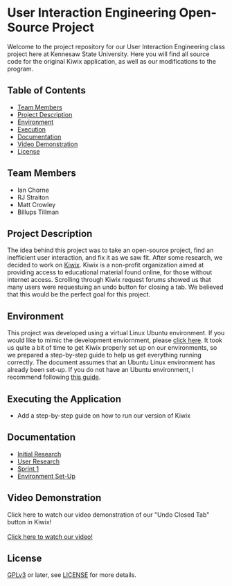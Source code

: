 # User Interaction Engineering Open-Source Project
Welcome to the project repository for our User Interaction Engineering class project here at Kennesaw State University. Here you will find all
source code for the original Kiwix application, as well as our modifications to the program.

## Table of Contents
- [Team Members](#team-members)
- [Project Description](#project-description)
- [Environment](#environment)
- [Execution](#executing-the-application)
- [Documentation](#documentation)
- [Video Demonstration](#video-demonstration)
- [License](#license)

## Team Members 
- Ian Chorne
- RJ Straiton
- Matt Crowley
- Billups Tillman

## Project Description
The idea behind this project was to take an open-source project, find an inefficient user interaction, and fix it as we saw fit. After some research, we decided to work on 
[Kiwix](https://kiwix.org/en/). Kiwix is a non-profit organization aimed at providing access to educational material found online, for those
without internet access. Scrolling through Kiwix request forums showed us that many users were requestuing an undo button for closing a tab. We believed that this would be 
the perfect goal for this project.

## Environment
This project was developed using a virtual Linux Ubuntu environment. If you would like to mimic the development enviornment, please [click here](./Documents/EnvironmentSetUp.pdf).
It took us quite a bit of time to get Kiwix properly set up on our environments, so we prepared a step-by-step guide to help us get everything running correctly. The document assumes
that an Ubuntu Linux environment has already been set-up. If you do not have an Ubuntu environment, I recommend following [this guide](https://youtu.be/t_-hLP1eI4k?si=UYdrz05c6M_aJFrk).

## Executing the Application
- Add a step-by-step guide on how to run our version of Kiwix

## Documentation
- [Initial Research](./Documents/InitialResearch.pdf)
- [User Research](./Documents/UserResearch.pdf)
- [Sprint 1](./Documents/Sprint1.pdf)
- [Environment Set-Up](./Documents/EnvironmentSetUp.pdf)

## Video Demonstration
Click here to watch our video demonstration of our "Undo Closed Tab" button in Kiwix! <br><br>
[Click here to watch our video!](https://youtu.be/9T7qs7HoDig)

License
-------

[GPLv3](https://www.gnu.org/licenses/gpl-3.0) or later, see
[LICENSE](LICENSE) for more details.
